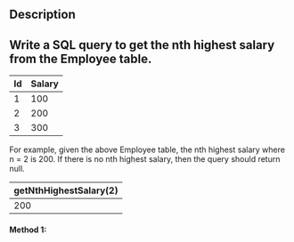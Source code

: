 ## Description

## Write a SQL query to get the nth highest salary from the Employee table.

| Id  | Salary |
| --- | ------ |
| 1   | 100    |
| 2   | 200    |
| 3   | 300    |

For example, given the above Employee table, the nth highest salary where n = 2 is 200. If there is no nth highest salary, then the query should return null.

| getNthHighestSalary(2) |
| ---------------------- |
| 200                    |

#### Method 1:

```sql

```
